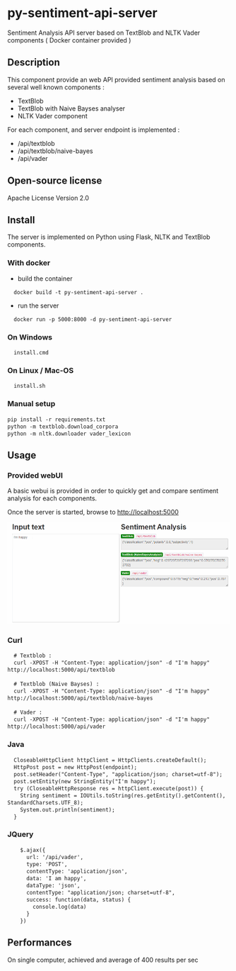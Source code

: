 # py-sentiment-api-server
Sentiment Analysis API server based on TextBlob and NLTK Vader components ( Docker container provided )

## Description

This component provide an web API provided sentiment analysis based on several well known components :

- TextBlob
- TextBlob with Naive Bayses analyser
- NLTK Vader component

For each component, and server endpoint is implemented :
- /api/textblob
- /api/textblob/naive-bayes
- /api/vader

## Open-source license

  Apache License Version 2.0

## Install

The server is implemented on Python using Flask, NLTK and TextBlob components.

### With docker

- build the container

```
  docker build -t py-sentiment-api-server .
```

- run the server

```
  docker run -p 5000:8000 -d py-sentiment-api-server
```

### On Windows

```
  install.cmd
```

### On Linux / Mac-OS

```
  install.sh
```

### Manual setup

```
pip install -r requirements.txt
python -m textblob.download_corpora
python -m nltk.downloader vader_lexicon

```

## Usage

### Provided webUI

A basic webui is provided in order to quickly get and compare sentiment analysis for each components.

Once the server is started, browse to  [http://localhost:5000](http://localhost:5000)

![Screenshot](screenshot-1.png)

### Curl

```
  # Textblob :
  curl -XPOST -H "Content-Type: application/json" -d "I'm happy" http://localhost:5000/api/textblob
  
  # Textblob (Naive Bayses) :
  curl -XPOST -H "Content-Type: application/json" -d "I'm happy" http://localhost:5000/api/textblob/naive-bayes
  
  # Vader :
  curl -XPOST -H "Content-Type: application/json" -d "I'm happy" http://localhost:5000/api/vader
```

### Java

```
  CloseableHttpClient httpClient = HttpClients.createDefault();
  HttpPost post = new HttpPost(endpoint);
  post.setHeader("Content-Type", "application/json; charset=utf-8");
  post.setEntity(new StringEntity("I'm happy");
  try (CloseableHttpResponse res = httpClient.execute(post)) {
    String sentiment = IOUtils.toString(res.getEntity().getContent(), StandardCharsets.UTF_8);
    System.out.println(sentiment);
  }
```

### JQuery

```
    $.ajax({
      url: '/api/vader',
      type: 'POST',
      contentType: 'application/json',
      data: 'I am happy',
      dataType: 'json',
      contentType: "application/json; charset=utf-8",
      success: function(data, status) {
        console.log(data)
      }
    })
```

## Performances

On single computer, achieved and average of 400 results per sec
